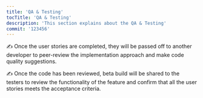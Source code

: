 ```yaml
---
title: 'QA & Testing'
tocTitle: 'QA & Testing'
description: 'This section explains about the QA & Testing'
commit: '123456'
---
```


✍️ Once the user stories are completed, they will be passed off to another developer to peer-review the implementation approach and make code quality suggestions.

✍️ Once the code has been reviewed, beta build will be shared to the testers to review the functionality of the feature and confirm that all the user stories meets the acceptance criteria.

<!-- ## Sub Heading

✍️Coming soon: Please watch this space for more updates from our team. Thanks for the patience! -->

<!--
![default and pinned tasks](/placeholders/banner.png)

```javascript
code or syntax
```

<div class="aside">
<a href=""><b>Links</b></a>
<<<<<<< HEAD
</div>
-->

